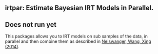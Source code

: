 ## irtpar: Estimate Bayesian IRT Models in Parallel.

## Does not run yet

This packages allows you to IRT models on sub samples of the data, in parallel and then combine them as described in [Neiswanger, Wang, Xing (2014)](http://arxiv.org/abs/1311.4780).
